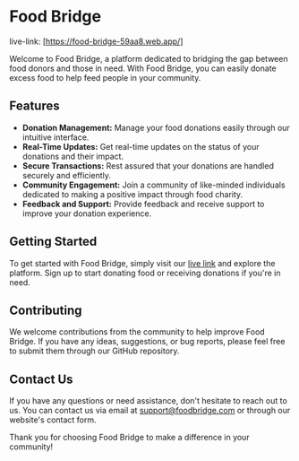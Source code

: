 # Food Bridge

live-link: [https://food-bridge-59aa8.web.app/]

Welcome to Food Bridge, a platform dedicated to bridging the gap between food donors and those in need. With Food Bridge, you can easily donate excess food to help feed people in your community.

## Features

- **Donation Management:** Manage your food donations easily through our intuitive interface.
- **Real-Time Updates:** Get real-time updates on the status of your donations and their impact.
- **Secure Transactions:** Rest assured that your donations are handled securely and efficiently.
- **Community Engagement:** Join a community of like-minded individuals dedicated to making a positive impact through food charity.
- **Feedback and Support:** Provide feedback and receive support to improve your donation experience.

## Getting Started

To get started with Food Bridge, simply visit our [live link](https://food-bridge-59aa8.web.app/) and explore the platform. Sign up to start donating food or receiving donations if you're in need.

## Contributing

We welcome contributions from the community to help improve Food Bridge. If you have any ideas, suggestions, or bug reports, please feel free to submit them through our GitHub repository.

## Contact Us

If you have any questions or need assistance, don't hesitate to reach out to us. You can contact us via email at support@foodbridge.com or through our website's contact form.

Thank you for choosing Food Bridge to make a difference in your community!

